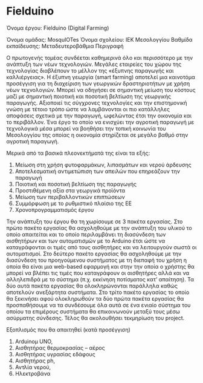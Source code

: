 # Fielduino

Όνομα έργου: Fielduino (Digital Farming)

Όνομα ομάδας: MosquIOTes
Όνομα σχολείου: ΙΕΚ Μεσολογγίου
Βαθμίδα εκπαίδευσης: Μεταδευτεροβάθμια
Περιγραφή

Ο πρωτογενής τομέας συνδέεται καθημερινά όλο και περισσότερο με την ανάπτυξη των νέων τεχνολογιών. Μεγάλες εταιρείες του χώρου της τεχνολογίας διαβλέπουν το μέλλον της «έξυπνης παραγωγής και καλλιέργειας». Η έξυπνη γεωργία (smart farming) αποτελεί μια καινοτόμα προσέγγιση για τη διαχείριση των γεωργικών δραστηριοτήτων με χρήση νέων τεχνολογιών. Μπορεί να οδηγήσει σε σημαντική μείωση του κόστους μαζί με σημαντική ποιοτική και ποσοτική βελτίωση της γεωργικής παραγωγής. Αξιοποιεί τις σύγχρονες τεχνολογίες και την επιστημονική γνώση με τέτοιο τρόπο ώστε να λαμβάνονται οι πιο κατάλληλες αποφάσεις σχετικά με την παραγωγή, ωφελώντας έτσι την οικονομία και το περιβάλλον. Ένα έργο  το οποίο να ενισχύει την αγροτική παραγωγή με τεχνολογικά μέσα μπορεί να βοηθήσει την τοπική κοινωνία του Μεσολογγίου της οποίας η οικονομία στηρίζεται σε μεγάλο βαθμό στην αγροτική παραγωγή.

Μερικά από τα βασικά πλεονεκτήματά της είναι τα εξής:

1) Μείωση στη χρήση φυτοφαρμάκων, λιπασμάτων και νερού άρδευσης
2) Αποτελεσματική αντιμετώπιση των απειλών που επηρεάζουν την παραγωγή
3) Ποιοτική και ποσοτική βελτίωση της παραγωγής
4) Προστιθέμενη αξία στα γεωργικά προϊόντα
5) Μείωση των περιβαλλοντικών επιπτώσεων
6) Συμμόρφωση με το ρυθμιστικό πλαίσιο της ΕΕ
7) Χρονοπρογραμματισμός έργου

Την ανάπτυξη του έργου θα τη χωρίσουμε σε 3 πακέτα εργασίας. Στο πρώτο πακέτο εργασίας θα ασχοληθούμε με την ανάπτυξη του υλικού το οποίο απαιτείται και το οποίο περιλαμβάνει τη διασύνδεση των αισθητήρων και των αυτοματισμών με το Arduino έτσι ώστε να καταγράφονται οι τιμές από τους αισθητήρες και να λειτουργούν σωστά οι αυτοματισμοί. Στο δεύτερο πακέτο εργασίας θα ασχοληθούμε με την διασύνδεση του προηγούμενου συστήματος με τη διεπαφή του χρήση η οποία θα είναι μια web-based εφαρμογή και στην την οποία ο χρήστης θα μπορεί να βλέπει τις τιμές που καταγράφουν οι αισθητήρες αλλά και να αλληλεπιδρά με το σύστημα (π.χ. εκκίνηση ποτίσματος κατ’ απαίτηση). Τα δύο αυτά πακέτα εργασίας θα ολοκληρώνονται παράλληλα καθώς αποτελούν ανεξάρτητα συστήματα. Στο τρίτο πακέτο εργασίας το οποίο θα ξεκινήσει αφού ολοκληρωθούν τα δύο πρώτα πακέτα εργασίας θα προσπαθήσουμε να τα συνδέσουμε όλα αυτά σε ένα ενιαίο σύστημα του οποίου τα επιμέρους συστήματα θα επικοινωνούν μεταξύ τους μέσω ασύρματης σύνδεσης. Τέλος θα ακολουθήσει τεκμηρίωση του project.


Εξοπλισμός που θα απαιτηθεί (κατά προσέγγιση)

1) Arduinoμ UNO,
2) Αισθητήρας θερμοκρασίας – αέρος
3) Αισθητήρας υγρασίας εδάφους
4) Αισθητήρας ph,
5) Αντλία νερού,
6) Ηλεκτροβάνα
